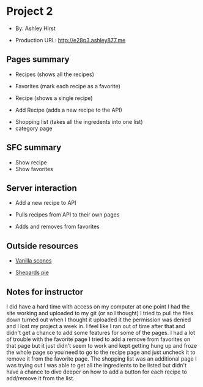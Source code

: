 # Project 2

- By: Ashley Hirst

- Production URL: <http://e28p3.ashley877.me>

## Pages summary

- Recipes (shows all the recipes)

- Favorites (mark each recipe as a favorite)

- Recipe (shows a single recipe)

- Add Recipe (adds a new recipe to the API)

* Shopping list (takes all the ingredents into one list)
* category page

## SFC summary

- Show recipe
- Show favorites

## Server interaction

- Add a new recipe to API

- Pulls recipes from API to their own pages

- Adds and removes from favorites

## Outside resources

- [Vanilla scones](https://www.stuckonsweet.com/vanilla-scones/)

* [Shepards pie](https://www.simplyrecipes.com/recipes/easy_shepherds_pie/)

## Notes for instructor

I did have a hard time with access on my computer at one point I had the site working and uploaded to my git (or so I thought) I tried to pull the files down turned out when I thought it uploaded it the permission was denied and I lost my project a week in. I feel like I ran out of time after that and didn't get a chance to add some features for some of the pages. I had a lot of trouble with the favorite page I tried to add a remove from favorites on that page but it just didn't seem to work and kept getting hung up and froze the whole page so you need to go to the recipe page and just uncheck it to remove it from the favorite page. The shopping list was an additional page I was trying out I was able to get all the ingredients to be listed but didn't have a chance to dive deeper on how to add a button for each recipe to add/remove it from the list.
